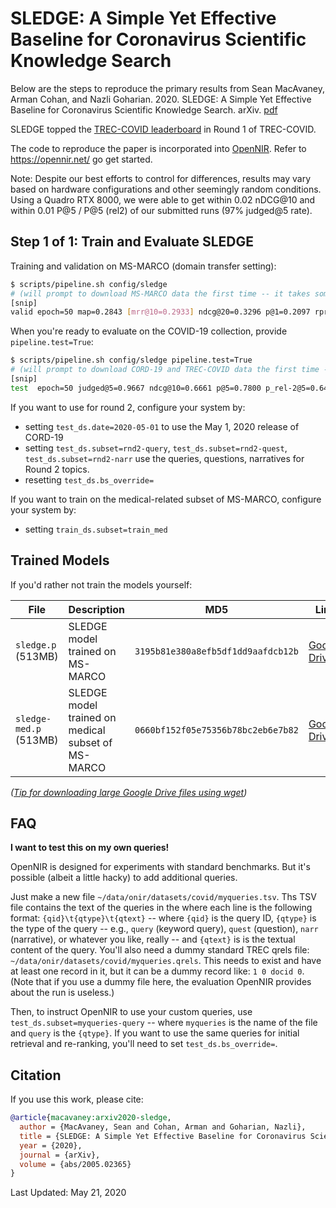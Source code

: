 # SLEDGE: A Simple Yet Effective Baseline for Coronavirus Scientific Knowledge Search

Below are the steps to reproduce the primary results from Sean MacAvaney, Arman Cohan, and Nazli Goharian. 2020. SLEDGE: A Simple Yet Effective Baseline for  Coronavirus Scientific Knowledge Search. arXiv. [pdf](https://arxiv.org/pdf/2005.02365.pdf)

SLEDGE topped the [TREC-COVID leaderboard](https://docs.google.com/spreadsheets/d/1NOu3ZVNar_amKwFzD4tGLz3ff2yRulL3Tbg_PzUSR_U/edit#gid=1068033221) in Round 1 of TREC-COVID.

The code to reproduce the paper is incorporated into [OpenNIR](https://github.com/Georgetown-IR-Lab/OpenNIR).
Refer to https://opennir.net/ go get started.

Note: Despite our best efforts to control for differences, results may vary based on hardware configurations and other seemingly random conditions. Using a Quadro RTX 8000, we were able to get within 0.02 nDCG@10 and within 0.01 P@5 / P@5 (rel2) of our submitted runs (97% judged@5 rate).

## Step 1 of 1: Train and Evaluate SLEDGE

Training and validation on MS-MARCO (domain transfer setting):

```bash
$ scripts/pipeline.sh config/sledge
# (will prompt to download MS-MARCO data the first time -- it takes some time to download, process, index, etc.)
[snip]
valid epoch=50 map=0.2843 [mrr@10=0.2933] ndcg@20=0.3296 p@1=0.2097 rprec=0.2056
```

When you're ready to evaluate on the COVID-19 collection, provide `pipeline.test=True`:

```bash
$ scripts/pipeline.sh config/sledge pipeline.test=True
# (will prompt to download CORD-19 and TREC-COVID data the first time -- may take ~40 minutes for downloading, processing, indexing, etc.)
[snip]
test  epoch=50 judged@5=0.9667 ndcg@10=0.6661 p@5=0.7800 p_rel-2@5=0.6467
```

If you want to use for round 2, configure your system by:

 - setting `test_ds.date=2020-05-01` to use the May 1, 2020 release of CORD-19
 - setting `test_ds.subset=rnd2-query`, `test_ds.subset=rnd2-quest`, `test_ds.subset=rnd2-narr` use the queries, questions, narratives for Round 2 topics.
 - resetting `test_ds.bs_override=`

If you want to train on the medical-related subset of MS-MARCO, configure your system by:

 - setting `train_ds.subset=train_med`

## Trained Models

If you'd rather not train the models yourself:

| File | Description | MD5 | Link |
| ------------- | ------------- | ------------- | ------------- |
| `sledge.p` (513MB) | SLEDGE model trained on MS-MARCO | `3195b81e380a8efb5df1dd9aafdcb12b` | [Google Drive][sledge.p]  |
| `sledge-med.p` (513MB) | SLEDGE model trained on medical subset of MS-MARCO | `0660bf152f05e75356b78bc2eb6e7b82` | [Google Drive][sledge-med.p]  |

*([Tip for downloading large Google Drive files using wget][wget])*

## FAQ

**I want to test this on my own queries!**

OpenNIR is designed for experiments with standard benchmarks. But it's possible (albeit a little hacky) to add additional queries.

Just make a new file `~/data/onir/datasets/covid/myqueries.tsv`. Ths TSV file contains the text of the queries in the where each line is the following format: `{qid}\t{qtype}\t{qtext}` -- where `{qid}` is the query ID, `{qtype}` is the type of the query -- e.g., `query` (keyword query), `quest` (question), `narr` (narrative), or whatever you like, really -- and `{qtext}` is is the textual content of the query. You'll also need a dummy standard TREC qrels file: `~/data/onir/datasets/covid/myqueries.qrels`. This needs to exist and have at least one record in it, but it can be a dummy record like: `1 0 docid 0`. (Note that if you use a dummy file here, the evaluation OpenNIR provides about the run is useless.)

Then, to instruct OpenNIR to use your custom queries, use `test_ds.subset=myqueries-query` -- where `myqueries` is the name of the file and `query` is the `{qtype}`. If you want to use the same queries for initial retrieval and re-ranking, you'll need to set `test_ds.bs_override=`.

## Citation

If you use this work, please cite:

```bibtex
@article{macavaney:arxiv2020-sledge,
  author = {MacAvaney, Sean and Cohan, Arman and Goharian, Nazli},
  title = {SLEDGE: A Simple Yet Effective Baseline for Coronavirus Scientific Knowledge Search},
  year = {2020},
  journal = {arXiv},
  volume = {abs/2005.02365}
}
```

Last Updated: May 21, 2020

[wget]: https://medium.com/@acpanjan/download-google-drive-files-using-wget-3c2c025a8b99
[sledge.p]: https://drive.google.com/file/d/1ALpDORiFD_9wTp3Zm3Q_A-9Fg_gqj5GG/view?usp=sharing
[sledge-med.p]: https://drive.google.com/file/d/1EWcnp23ei4i1Er6sfCok5STOUGDZnaMR/view?usp=sharing
